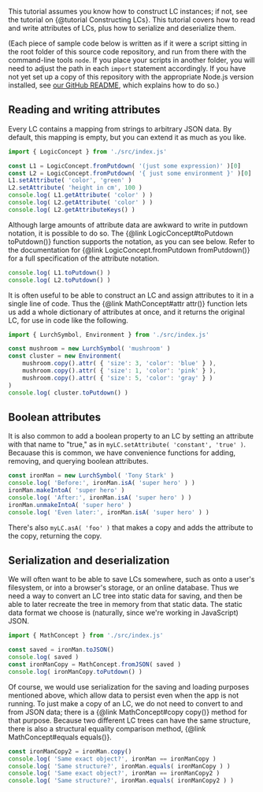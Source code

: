 
This tutorial assumes you know how to construct LC instances; if not, see
the tutorial on {@tutorial Constructing LCs}.  This tutorial covers how to
read and write attributes of LCs, plus how to serialize and deserialize them.

(Each piece of sample code below is written as if it were a script sitting in
the root folder of this source code repository, and run from there with the
command-line tools `node`.  If you place your scripts in another folder, you
will need to adjust the path in each `import` statement accordingly.  If you
have not yet set up a copy of this repository with the appropriate Node.js
version installed, see [our GitHub README](https://github.com/lurchmath/lde),
which explains how to do so.)

## Reading and writing attributes

Every LC contains a mapping from strings to arbitrary JSON data.  By default,
this mapping is empty, but you can extend it as much as you like.

```js
import { LogicConcept } from './src/index.js'

const L1 = LogicConcept.fromPutdown( '(just some expression)' )[0]
const L2 = LogicConcept.fromPutdown( '{ just some environment }' )[0]
L1.setAttribute( 'color', 'green' )
L2.setAttribute( 'height in cm', 100 )
console.log( L1.getAttribute( 'color' ) )
console.log( L2.getAttribute( 'color' ) )
console.log( L2.getAttributeKeys() )
```

Although large amounts of attribute data are awkward to write in putdown
notation, it is possible to do so.  The
{@link LogicConcept#toPutdown toPutdown()} function supports the notation, as
you can see below.  Refer to the documentation for
{@link LogicConcept.fromPutdown fromPutdown()} for a full specification of the
attribute notation.

```js
console.log( L1.toPutdown() )
console.log( L2.toPutdown() )
```

It is often useful to be able to construct an LC and assign attributes to it
in a single line of code.  Thus the {@link MathConcept#attr attr()} function
lets us add a whole dictionary of attributes at once, and it returns the
original LC, for use in code like the following.

```js
import { LurchSymbol, Environment } from './src/index.js'

const mushroom = new LurchSymbol( 'mushroom' )
const cluster = new Environment(
    mushroom.copy().attr( { 'size': 3, 'color': 'blue' } ),
    mushroom.copy().attr( { 'size': 1, 'color': 'pink' } ),
    mushroom.copy().attr( { 'size': 5, 'color': 'gray' } )
)
console.log( cluster.toPutdown() )
```

## Boolean attributes

It is also common to add a boolean property to an LC by setting an attribute
with that name to "true," as in `myLC.setAttribute( 'constant', 'true' )`.
Becauase this is common, we have convenience functions for adding, removing,
and querying boolean attributes.

```js
const ironMan = new LurchSymbol( 'Tony Stark' )
console.log( 'Before:', ironMan.isA( 'super hero' ) )
ironMan.makeIntoA( 'super hero' )
console.log( 'After:', ironMan.isA( 'super hero' ) )
ironMan.unmakeIntoA( 'super hero' )
console.log( 'Even later:', ironMan.isA( 'super hero' ) )
```

There's also `myLC.asA( 'foo' )` that makes a copy and adds the attribute to
the copy, returning the copy.

## Serialization and deserialization

We will often want to be able to save LCs somewhere, such as onto a user's
filesystem, or into a browser's storage, or an online database.  Thus we need
a way to convert an LC tree into static data for saving, and then be able to
later recreate the tree in memory from that static data.  The static data
format we choose is (naturally, since we're working in JavaScript) JSON.

```js
import { MathConcept } from './src/index.js'

const saved = ironMan.toJSON()
console.log( saved )
const ironManCopy = MathConcept.fromJSON( saved )
console.log( ironManCopy.toPutdown() )
```

Of course, we would use serialization for the saving and loading purposes
mentioned above, which allow data to persist even when the app is not running.
To just make a copy of an LC, we do not need to convert to and from JSON data;
there is a {@link MathConcept#copy copy()} method for that purpose.  Because
two different LC trees can have the same structure, there is also a structural
equality comparison method, {@link MathConcept#equals equals()}.

```js
const ironManCopy2 = ironMan.copy()
console.log( 'Same exact object?', ironMan == ironManCopy )
console.log( 'Same structure?', ironMan.equals( ironManCopy ) )
console.log( 'Same exact object?', ironMan == ironManCopy2 )
console.log( 'Same structure?', ironMan.equals( ironManCopy2 ) )
```
